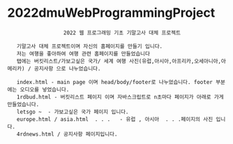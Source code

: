 # 2022dmuWebProgrammingProject
                      2022 웹 프로그래밍 기초 기말고사 대체 프로젝트 

       기말고사 대체 프로젝트이며 자신의 홈페이지를 만들기 입니다.
       저는 여행을 좋아하여 여행 관련 홈페이지를 만들었습니다
       탭에는 버킷리스트/가보고싶은 국가/ 세계 여행 사진(유럽,아시아,아프리카,오세아니아,아메리카) / 공지사항 으로 나누었습니다.

       index.html - main page 이며 head/body/footer로 나누었습니다. footer 부분에는 오디오를 넣었습니다.
       1rdbud.html - 버킷리스트 페이지 이며 자바스크립트로 n초마다 페이지가 아래로 가게 만들었습니다.
       letsgo ~  - 가보고싶은 국가 페이지 입니다.
       europe.html / asia.html  . . .   - 유럽 , 아시아  . . .페이지의 사진 입니다.
       4rdnews.html / 공지사항 페이지입니다.
